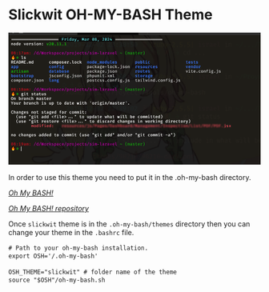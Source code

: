 # Slickwit OH-MY-BASH Theme

![Slickwit](/slickwit-dark.png)

In order to use this theme you need to put it in the .oh-my-bash directory.

_[Oh My BASH!](https://ohmybash.nntoan.com/)_

_[Oh My BASH! repository](https://github.com/ohmybash/oh-my-bash.git)_

Once `slickwit` theme is in the `.oh-my-bash/themes` directory then you can change your theme in the `.bashrc` file.

```shell
# Path to your oh-my-bash installation.
export OSH='/.oh-my-bash'

OSH_THEME="slickwit" # folder name of the theme
source "$OSH"/oh-my-bash.sh
```
